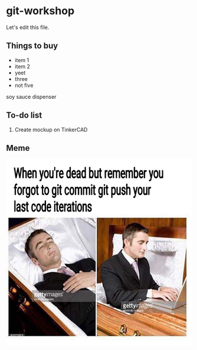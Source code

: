 # git-workshop
Let's edit this file.

## Things to buy
- item 1
- item 2
- yeet
- three
- not five

soy sauce dispenser



## To-do list
1. Create mockup on TinkerCAD



## Meme

![Git Meme](./assets/meme.jpg)
